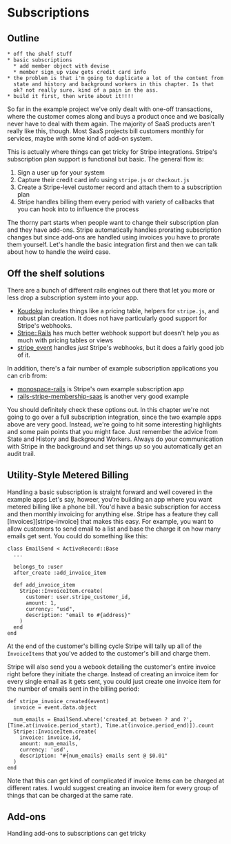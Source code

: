 [koudoku]: https://github.com/andrewculver/koudoku
[stripe-rails]: https://github.com/thefrontside/stripe-rails
[stripe_event]: https://github.com/integrallis/stripe_event
[rails-stripe-membership-saas]: https://github.com/RailsApps/rails-stripe-membership-saas
[monospace-rails]: https://github.com/stripe/monospace-rails
[stripe-invoices]: https://stripe.com/docs/api#invoiceitems


# Subscriptions

## Outline

```text
* off the shelf stuff
* basic subscriptions
  * add member object with devise
  * member sign_up view gets credit card info
* the problem is that i'm going to duplicate a lot of the content from
  state and history and background workers in this chapter. Is that
  ok? not really sure. kind of a pain in the ass.
* build it first, then write about it!!!!
```

So far in the example project we've only dealt with one-off transactions, where the customer comes along and buys a product once and we basically never have to deal with them again. The majority of SaaS products aren't really like this, though. Most SaaS projects bill customers monthly for services, maybe with some kind of add-on system.

This is actually where things can get tricky for Stripe integrations. Stripe's subscription plan support is functional but basic. The general flow is:

1. Sign a user up for your system
2. Capture their credit card info using `stripe.js` or `checkout.js`
3. Create a Stripe-level customer record and attach them to a subscription plan
4. Stripe handles billing them every period with variety of callbacks that you can hook into to influence the process

The thorny part starts when people want to change their subscription plan and they have add-ons. Stripe automatically handles prorating subscription changes but since add-ons are handled using invoices you have to prorate them yourself. Let's handle the basic integration first and then we can talk about how to handle the weird case.

## Off the shelf solutions

There are a bunch of different rails engines out there that let you more or less drop a subscription system into your app.

* [Koudoku][koudoku] includes things like a pricing table, helpers for `stripe.js`, and robust plan creation. It does not have particularly good support for Stripe's webhooks.
* [Stripe::Rails][stripe-rails] has much better webhook support but doesn't help you as much with pricing tables or views
* [stripe_event][] handles *just* Stripe's webhooks, but it does a fairly good job of it.

In addition, there's a fair number of example subscription applications you can crib from:

* [monospace-rails][] is Stripe's own example subscription app
* [rails-stripe-membership-saas][] is another very good example

You should definitely check these options out. In this chapter we're not going to go over a full subscription integration, since the two example apps above are very good. Instead, we're going to hit some interesting highlights and some pain points that you might face. Just remember the advice from State and History and Background Workers. Always do your communication with Stripe in the background and set things up so you automatically get an audit trail.

## Utility-Style Metered Billing

Handling a basic subscription is straight forward and well covered in the example apps Let's say, howeer, you're building an app where you want metered billing like a phone bill. You'd have a basic subscription for access and then monthly invoicing for anything else. Stripe has a feature they call [Invoices][stripe-invoice] that makes this easy. For example, you want to allow customers to send email to a list and base the charge it on how many emails get sent. You could do something like this:

```
class EmailSend < ActiveRecord::Base
  ...

  belongs_to :user
  after_create :add_invoice_item

  def add_invoice_item
    Stripe::InvoiceItem.create(
      customer: user.stripe_customer_id,
      amount: 1,
      currency: "usd",
      description: "email to #{address}"
    )
  end
end
```

At the end of the customer's billing cycle Stripe will tally up all of the `InvoiceItems` that you've added to the customer's bill and charge them.

Stripe will also send you a webook detailing the customer's entire invoice right before they initiate the charge. Instead of creating an invoice item for every single email as it gets sent, you could just create one invoice item for the number of emails sent in the billing period:

```
def stripe_invoice_created(event)
  invoice = event.data.object

  num_emails = EmailSend.where('created_at between ? and ?', [Time.at(invoice.period_start), Time.at(invoice.period_end)]).count
  Stripe::InvoiceItem.create(
    invoice: invoice.id,
    amount: num_emails,
    currency: 'usd',
    description: "#{num_emails} emails sent @ $0.01"
  )
end
```

Note that this can get kind of complicated if invoice items can be charged at different rates. I would suggest creating an invoice item for every group of things that can be charged at the same rate.

## Add-ons

Handling add-ons to subscriptions can get tricky